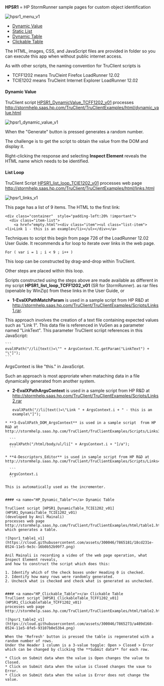 **HPSR1** = HP StormRunner sample pages for custom object identification 

![hpsr1_menu_v1](https://cloud.githubusercontent.com/assets/300046/7865547/d74e3eca-0526-11e5-9c89-efa1628d6ca4.png)

 * <a href="#HP_Dynamic_Value"> Dynamic Value</a>
 * <a href="#HP_List"> Static List</a>
 * <a href="#HP_Dynamic_Table"> Dynamic Table</a>
 * <a href="#HP_Clickable_Table"> Clickable Table</a>

The HTML, images, CSS, and JavaScript files are provided in folder so 
you can execute this app when without public internet access.

As with other scripts, the naming convention for TruClient scripts is

  * TCFF1202 means TruCleint Firefox LoadRunner 12.02
  * TCIE1202 means TruCleint Internet Explorer LoadRunner 12.02


#### <a name="HP_Dynamic_Value"></a> Dynamic Value

TruClient script <a href="HPSR1_DynamicValue_TCFF1202_v01">HPSR1_DynamicValue_TCFF1202_v01</a>
processes http://stormhelp.saas.hp.com/TruClient/TruClientExamples/html/dynamic_value.html

![hpsr1_dynamic_value_v1](https://cloud.githubusercontent.com/assets/300046/7865448/1912acf2-0526-11e5-8557-9bb3e7e3be4f.png)

When the "Generate" button is pressed generates a random number.

The challenge is to get the script to obtain the value from the DOM and display it.

Right-clicking the response and selecting **Inspect Element** reveals the HTML name which needs to be identified.


#### <a name="HP_List"></a> List Loop

TruClient Script 
[HPSR1_list_loop_TCIE1202_v01](HPSR1_list_loop_TCIE1202_v01)
processes web page http://stormhelp.saas.hp.com/TruClient/TruClientExamples/html/links.html

![hpsr1_links_v1](https://cloud.githubusercontent.com/assets/300046/7865417/c62daa14-0525-11e5-97fd-c5ab19bee124.png)

This page has a list of 9 items. The HTML to the first link:

```
<div class="container"  style="padding-left:20% !important">
  <div class="item-list">
    <a href="empty.html"><div class="item"><ul class="list-item"><li>Link 1 - this is an example</li></ul></div></a>
```

Techniques to script this begin from page 726 of the LoadRunner 12.02 User Guide.
It recommends a for loop to iterate over links in the web page.

  ```
  For ( var i = 1 ; i < 9 ; i++ )
  ```

This loop can be constructed by drag-and-drop within TruClient.

Other steps are placed within this loop.

Scripts constructed using the steps above are made available as different 
in my script **HPSR1_list_loop_TCFF1202_v01** (SR for StormRunner).
as rar files (openable by WinZip) from these links in the User Guide, or 

  * **1-EvalXPathMatchParam** is used in a sample script  from HP R&D at
 http://stormhelp.saas.hp.com/TruClient/TruClientExamples/Scripts/Links1.rar.

This approach involves the creation of a text file containing expected values
such as "Link 1". This data file is referenced in VuGen as a parameter named
"LinkText". This parameter TruClient scriipt references in this JavaScript:

    ```
    evalXPath("//li[text()=\"" + ArgsContext.TC.getParam("LinkText") + "\"]");
    ```

ArgsContext is like "this." in JavaScript.

Such an approach is most approriate when mataching data in a file dynamically generated
from another system.


  * **2-EvalXPathArgsContext** is used in a sample script  from HP R&D at
  http://stormhelp.saas.hp.com/TruClient/TruClientExamples/Scripts/Links2.rar
  
    ```
    evalXPath("//li[text()=\"Link " + ArgsContext.i + " - this is an example\"]");
  ```
  * **3-EvalXPath_DOM_ArgsContext** is used in a sample script  from HP R&D at
  http://stormhelp.saas.hp.com/TruClient/TruClientExamples/Scripts/Links3.rar

    ```
    evalXPath("/html/body/ul/li[" + ArgsContext.i + "]/a");
    ```

  * **4-Descriptors_Editor** is used in sample script from HP R&D at
  http://stormhelp.saas.hp.com/TruClient/TruClientExamples/Scripts/Links4.rar

    ```
    ArgsContext.i
    ```

This is automatically used as the incrementer.


#### <a name="HP_Dynamic_Table"></a> Dynamic Table

TruClient script [HPSR1_DynamicTable_TCIE1202_v01](HPSR1_DynamicTable_TCIE1202_v01)
(developed by Anil Mainali)
processes web page http://stormhelp.saas.hp.com/TruClient/TruClientExamples/html/table1.html
which generates a table. 

![hpsr1_table1_v1](https://cloud.githubusercontent.com/assets/300046/7865181/18cd231e-0524-11e5-9e3c-16b0b52b99f7.png)

Anil Mainali is recording a video of the web page operation, what Inspect Element reveals,
and how to construct the script which does this:

1. Identify which of the check boxes under Heading 0 is checked.
2. Identify how many rows were randomly generated.
2. Uncheck what is checked and check what is generated as unchecked.


#### <a name="HP_Clickable_Table"></a> Clickable Table
TruClient script [HPSR1_ClickableTable_TCFF1202_v01](HPSR1_ClickableTable_TCFF1202_v01)
processes web page http://stormhelp.saas.hp.com/TruClient/TruClientExamples/html/table2.html

![hpsr1_table2_v1](https://cloud.githubusercontent.com/assets/300046/7865273/a489d168-0524-11e5-8fe5-93107b0e53b4.png)

When the 'Refresh' button is pressed the table is regenerated with a random number of rows.
Under the Header 1 column is a 3-value toggle: Open > Closed > Error
which can be changed by clicking the **Submit data** for each row.

 * Click on Submit data when the value is Open changes the value to Closed.
 * Click on Submit data when the value is Closed changes the vaue to Error.
 * Click on Submit data when the value is Error does not change the value.
